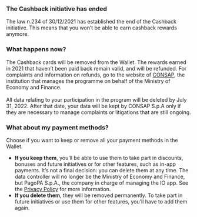 <H3>
  The Cashback initiative has ended
</H3>
<body>
  The law n.234 of 30/12/2021 has established the end of the Cashback initiative. This means that you won’t be able to earn cashback rewards anymore.
</body>
<H3>
  What happens now?
</H3>
<body>
   The Cashback cards will be removed from the Wallet. The rewards earned in 2021 that haven’t been paid back remain valid, and will be refunded. For complaints and information on refunds, go to the website of <a href="https://www.consap.it/">CONSAP</a>, the institution that manages the programme on behalf of the Ministry of Economy and Finance.
<br><br>
  All data relating to your participation in the program will be deleted by July 31, 2022. After that date, your data will be kept by CONSAP S.p.A only if they are necessary to manage complaints or litigations that are still ongoing.
</body>
<H3>
  What about my payment methods?
</H3>
<body>
  Choose if you want to keep or remove all your payment methods in the Wallet.
</body>
<ul style="list-style-type: square">
  <li>
    <body>
      <b>If you keep them</b>, you’ll be able to use them to take part in discounts, bonuses and future initiatives or for other features, such as in-app payments. It’s not a final decision: you can delete them at any time.
      The data controller will no longer be the Ministry of Economy and Finance, but PagoPA S.p.A., the company in charge of managing the IO app. See the <a href="https://io.italia.it/app-content/tos_privacy.html">Privacy Policy</a> for more information. 
    </body>
  </li>
  <li>
      <body>
          <b>If you delete them</b>, they will be removed permanently. To take part in future initiatives or use them for other features, you’ll have to add them again.
      </body>
  </li>
</ul>
